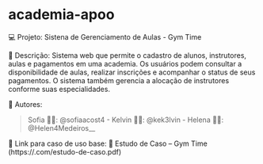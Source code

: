 # academia-apoo

💻 Projeto:
Sistena de Gerenciamento de Aulas -  Gym Time

📝 Descrição:
Sistema web que permite o cadastro de alunos, instrutores, aulas e pagamentos em uma academia. Os usuários podem consultar a disponibilidade de aulas, realizar inscrições e acompanhar o status de seus pagamentos. O sistema também gerencia a alocação de instrutores conforme suas especialidades.

👥 Autores: 
> Sofia 👩‍💻: @sofiaacost4 -
> Kelvin 👨‍💻: @kek3lvin - 
> Helena 👩‍💻: @Helen4Medeiros__


🔗 Link para caso de uso base:
📄 Estudo de Caso – Gym Time (https://.com/estudo-de-caso.pdf)
 
